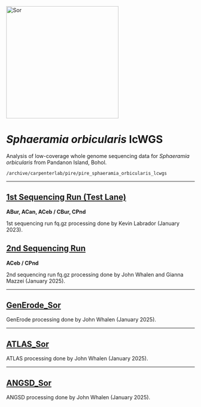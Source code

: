 <img src="http://www.fishbiosystem.ru/PERCIFORMES/Apogonidae/Foto/(Sphaeramia%20orbicularis)%2092f.jpg" alt="Sor" width="300"/>

# *Sphaeramia orbicularis* lcWGS

Analysis of low-coverage whole genome sequencing data for *Sphaeramia orbicularis* from Pandanon Island, Bohol.

```
/archive/carpenterlab/pire/pire_sphaeramia_orbicularis_lcwgs
```
---

## [1st Sequencing Run (Test Lane)](https://github.com/philippinespire/pire_sphaeramia_orbicularis_lcwgs/tree/main/1st_sequencing_run)

**ABur, ACan, ACeb / CBur, CPnd**

1st sequencing run fq.gz processing done by Kevin Labrador (January 2023).


## [2nd Sequencing Run](https://github.com/philippinespire/pire_sphaeramia_orbicularis_lcwgs/tree/main/2nd_sequencing_run)

**ACeb / CPnd**

2nd sequencing run fq.gz processing done by John Whalen and Gianna Mazzei (January 2025).

---

## [GenErode_Sor](https://github.com/philippinespire/pire_sphaeramia_orbicularis_lcwgs/tree/main/GenErode_Sor_20k)

GenErode processing done by John Whalen (January 2025).

---

## [ATLAS_Sor](https://github.com/philippinespire/pire_sphaeramia_orbicularis_lcwgs/tree/main/ATLAS_Sor)

ATLAS processing done by John Whalen (January 2025).

---

## [ANGSD_Sor](https://github.com/philippinespire/pire_sphaeramia_orbicularis_lcwgs/tree/main/ANGSD_Sor)

ANGSD processing done by John Whalen (January 2025).

